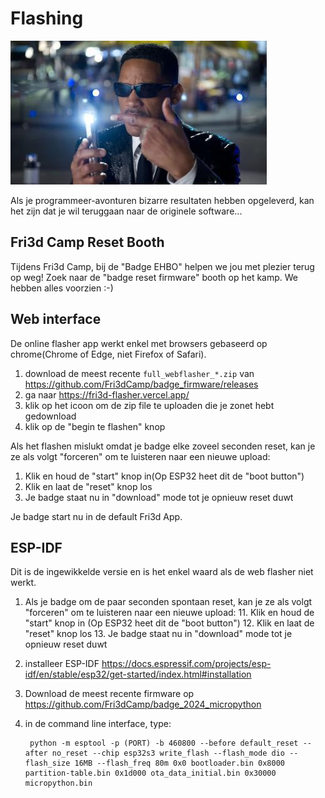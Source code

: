 # Flashing

![Reset to Firmware Neuralizer](neuralizer.jpg)

Als je programmeer-avonturen bizarre resultaten hebben opgeleverd, kan het zijn dat je wil teruggaan naar de originele software...

## Fri3d Camp Reset Booth

Tijdens Fri3d Camp, bij de "Badge EHBO" helpen we jou met plezier terug op weg!
Zoek naar de "badge reset firmware" booth op het kamp. We hebben alles voorzien :-)

## Web interface

De online flasher app werkt enkel met browsers gebaseerd op chrome(Chrome of Edge, niet Firefox of Safari).

1. download de meest recente `full_webflasher_*.zip` van <https://github.com/Fri3dCamp/badge_firmware/releases>
2. ga naar <https://fri3d-flasher.vercel.app/>
3. klik op het icoon om de zip file te uploaden die je zonet hebt gedownload
4. klik op de "begin te flashen" knop

Als het flashen mislukt omdat je badge elke zoveel seconden reset, kan je ze als volgt "forceren" om te luisteren naar een nieuwe upload:

1. Klik en houd de "start" knop in(Op ESP32 heet dit de "boot button")
2. Klik en laat de "reset" knop los
3. Je badge staat nu in "download" mode tot je opnieuw reset duwt

Je badge start nu in de default Fri3d App.

## ESP-IDF

Dit is de ingewikkelde versie en is het enkel waard als de web flasher niet werkt.

1. Als je badge om de paar seconden spontaan reset, kan je ze als volgt "forceren" om te luisteren naar een nieuwe upload:
    11. Klik en houd de "start" knop in (Op ESP32 heet dit de "boot button")
    12. Klik en laat de "reset" knop los
    13. Je badge staat nu in "download" mode tot je opnieuw reset duwt
2. installeer ESP-IDF <https://docs.espressif.com/projects/esp-idf/en/stable/esp32/get-started/index.html#installation>
3. Download de meest recente firmware op <https://github.com/Fri3dCamp/badge_2024_micropython>
4. in de command line interface, type:

        python -m esptool -p (PORT) -b 460800 --before default_reset --after no_reset --chip esp32s3 write_flash --flash_mode dio --flash_size 16MB --flash_freq 80m 0x0 bootloader.bin 0x8000 partition-table.bin 0x1d000 ota_data_initial.bin 0x30000 micropython.bin

